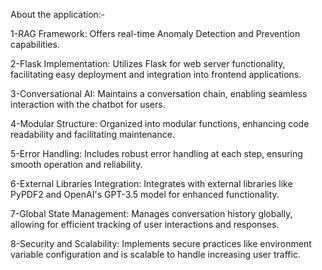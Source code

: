 About the application:-

1-RAG Framework: Offers real-time Anomaly Detection and Prevention capabilities.

2-Flask Implementation: Utilizes Flask for web server functionality, facilitating easy deployment and integration into frontend applications.

3-Conversational AI: Maintains a conversation chain, enabling seamless interaction with the chatbot for users.

4-Modular Structure: Organized into modular functions, enhancing code readability and facilitating maintenance.

5-Error Handling: Includes robust error handling at each step, ensuring smooth operation and reliability.

6-External Libraries Integration: Integrates with external libraries like PyPDF2 and OpenAI's GPT-3.5 model for enhanced functionality.

7-Global State Management: Manages conversation history globally, allowing for efficient tracking of user interactions and responses.

8-Security and Scalability: Implements secure practices like environment variable configuration and is scalable to handle increasing user traffic.
